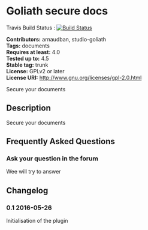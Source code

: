 # Goliath secure docs #

Travis Build Status : [![Build Status](https://travis-ci.org/studio-goliath/goliath-secure-docs.svg?branch=master)](https://travis-ci.org/studio-goliath/goliath-secure-docs)

**Contributors:** arnaudban, studio-goliath  
**Tags:** documents  
**Requires at least:** 4.0  
**Tested up to:** 4.5  
**Stable tag:** trunk  
**License:** GPLv2 or later  
**License URI:** http://www.gnu.org/licenses/gpl-2.0.html  

Secure your documents

## Description ##

Secure your documents

## Frequently Asked Questions ##

### Ask your question in the forum ###

Wee will try to answer

## Changelog ##

### 0.1 2016-05-26 ###

Initialisation of the plugin

